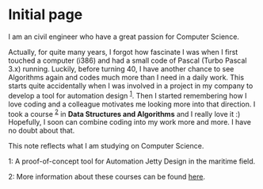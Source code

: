 # Initial page

I am an civil engineer who have a great passion for Computer Science.

Actually, for quite many years, I forgot how fascinate I was when I first touched a computer \(i386\) and had a small code of Pascal \(Turbo Pascal 3.x\) running. Luckily, before turning 40, I have another chance to see Algorithms again and codes much more than I need in a daily work. This starts quite accidentally when I was involved in a project in my company to develop a tool for automation design <sup>[1](#fn01)</sup>. Then I started remembering how I love coding and a colleague motivates me looking more into that direction. I took a course <sup>[2](#fn02)</sup> in **Data Structures and Algorithms** and I really love it :\) Hopefully, I soon can combine coding into my work more and more. I have no doubt about that.

This note reflects what I am studying on Computer Science.

<a name="fn01">1</a>: A proof-of-concept tool for Automation Jetty Design in the maritime field.

<a name="fn02">2</a>: More information about these courses can be found [here](http://bigocoding.com/).


